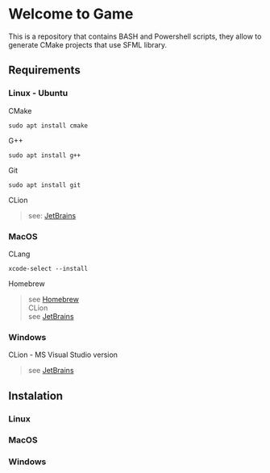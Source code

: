 # Welcome to Game

This is a repository that contains  BASH and Powershell scripts, they allow to generate CMake projects that use SFML library.

## Requirements

### Linux - Ubuntu

CMake
```
sudo apt install cmake
```
G++
```
sudo apt install g++
```
Git
```
sudo apt install git
```
CLion  
> see: [JetBrains](https://www.jetbrains.com/help/clion/installation-guide.html)
### MacOS
CLang
```
xcode-select --install
```
Homebrew  
> see [Homebrew](https://brew.sh)  
CLion  
> see [JetBrains](https://www.jetbrains.com/help/clion/installation-guide.html)
### Windows
CLion - MS Visual Studio version  
> see [JetBrains](https://www.jetbrains.com/help/clion/installation-guide.html)
## Instalation

### Linux

### MacOS

### Windows

